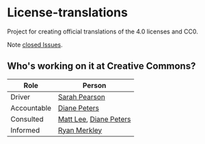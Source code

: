 # License-translations

Project for creating official translations of the 4.0 licenses and CC0. 

Note [closed Issues](https://github.com/cc-archive/License-translations/issues?q=is%3Aissue+is%3Aclosed).

## Who's working on it at Creative Commons?

| Role  | Person |
| ------------- | ------------- |
| Driver  | [Sarah Pearson](https://github.com/sarahpearson)  |
| Accountable  |[Diane Peters](https://github.com/peterspdx)|
| Consulted | [Matt Lee](https://github.com/mattl), [Diane Peters](https://github.com/peterspdx) |
| Informed | [Ryan Merkley](https://github.com/ryanmerkley) |

